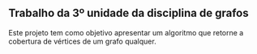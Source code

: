 ## Trabalho da 3º unidade da disciplina de grafos

Este projeto tem como objetivo apresentar um algoritmo que retorne a cobertura de vértices de um grafo qualquer.
